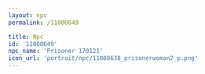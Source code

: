 ```yaml
---
layout: npc
permalink: /11000649

title: Npc
id: '11000649'
npc_name: 'Prisoner 170121'
icon_url: 'portrait/npc/11000638_prisonerwoman2_p.png'
---
```

